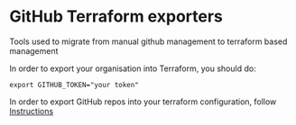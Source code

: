 # GitHub Terraform exporters

Tools used to migrate from manual github management to terraform based management

In order to export your organisation into Terraform, you should do:

```
export GITHUB_TOKEN="your token"
```

In order to export GitHub repos into your terraform configuration, follow [Instructions](repos/README.md)
